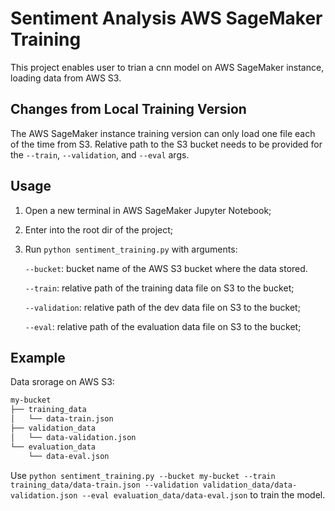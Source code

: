 # Sentiment Analysis AWS SageMaker Training
This project enables user to trian a cnn model on AWS SageMaker instance, loading data from AWS S3.

## Changes from Local Training Version
The AWS SageMaker instance training version can only load one file each of the time from S3. Relative path to the S3 bucket needs to be provided for the `--train`, `--validation`, and `--eval` args.

## Usage
1. Open a new terminal in AWS SageMaker Jupyter Notebook;

2. Enter into the root dir of the project;

3. Run `python sentiment_training.py` with arguments:

    `--bucket`: bucket name of the AWS S3 bucket where the data stored.
    
    `--train`: relative path of the training data file on S3 to the bucket;

    `--validation`: relative path of the dev data file on S3 to the bucket;

    `--eval`: relative path of the evaluation data file on S3 to the bucket;

## Example
Data srorage on AWS S3:
```bash
my-bucket
├── training_data
│   └── data-train.json
├── validation_data
│   └── data-validation.json
└── evaluation_data
    └── data-eval.json
```
Use `python sentiment_training.py --bucket my-bucket --train training_data/data-train.json --validation validation_data/data-validation.json --eval evaluation_data/data-eval.json` to train the model.
